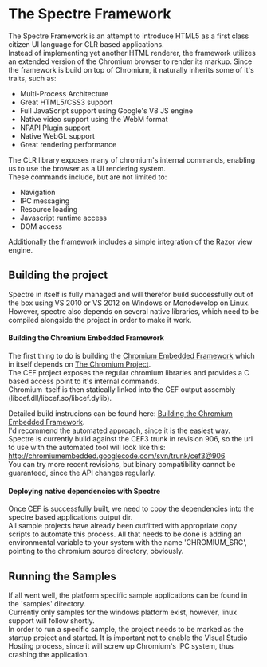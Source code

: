 # The Spectre Framework

The Spectre Framework is an attempt to introduce HTML5 as a first class citizen UI language for CLR based applications.  
Instead of implementing yet another HTML renderer, the framework utilizes an extended version of the Chromium browser to render its markup.
Since the framework is build on top of Chromium, it naturally inherits some of it's traits, such as:

* Multi-Process Architecture
* Great HTML5/CSS3 support
* Full JavaScript support using Google's V8 JS engine
* Native video support using the WebM format
* NPAPI Plugin support
* Native WebGL support
* Great rendering performance

The CLR library exposes many of chromium's internal commands, enabling us to use the browser as a UI rendering system.  
These commands include, but are not limited to:

* Navigation
* IPC messaging
* Resource loading
* Javascript runtime access
* DOM access

Additionally the framework includes a simple integration of the [Razor](http://weblogs.asp.net/scottgu/archive/2010/07/02/introducing-razor.aspx) view engine.

## Building the project

Spectre in itself is fully managed and will therefor build successfully out of the box using VS 2010 or VS 2012 on Windows or Monodevelop on Linux.
However, spectre also depends on several native libraries, which need to be compiled alongside the project in order to make it work.

#### Building the Chromium Embedded Framework

The first thing to do is building the [Chromium Embedded Framework](http://code.google.com/p/chromiumembedded/) which in itself depends on [The Chromium Project](http://www.chromium.org/Home).  
The CEF project exposes the regular chromium libraries and provides a C based access point to it's internal commands.  
Chromium itself is then statically linked into the CEF output assembly (libcef.dll/libcef.so/libcef.dylib).

Detailed build instrucions can be found here: [Building the Chromium Embedded Framework](http://code.google.com/p/chromiumembedded/wiki/BranchesAndBuilding).  
I'd recommend the automated approach, since it is the easiest way.  
Spectre is currently build against the CEF3 trunk in revision 906, so the url to use with the automated tool will look like this:
    http://chromiumembedded.googlecode.com/svn/trunk/cef3@906  
You can try more recent revisions, but binary compatibility cannot be guaranteed, since the API changes regularly.

#### Deploying native dependencies with Spectre

Once CEF is successfully built, we need to copy the dependencies into the spectre based applications output dir.  
All sample projects have already been outfitted with appropriate copy scripts to automate this process.
All that needs to be done is adding an environmental variable to your system with the name 'CHROMIUM_SRC', pointing to the chromium source directory, obviously.

## Running the Samples

If all went well, the platform specific sample applications can be found in the 'samples' directory.  
Currently only samples for the windows platform exist, however, linux support will follow shortly.  
In order to run a specific sample, the project needs to be marked as the startup project and started.
It is important not to enable the Visual Studio Hosting process, since it will screw up Chromium's IPC system, thus crashing the application.






